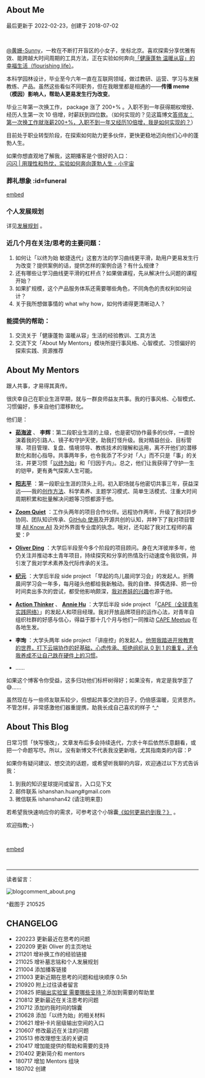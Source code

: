 ## About Me
最后更新于 2022-02-23，创建于 2018-07-02

<br>


[@黄姗-Sunny](https://github.com/ishanshan)，一枚在不断打开盲区的小女子，坐标北京。喜欢探索分享优雅有效、能跨越大时间周期的工具方法，正在实验如何奔向[「健康蓬勃 温暖从容」的幸福生活（flourishing life）](about/idealife)。


本科学园林设计，毕业至今六年一直在互联网领域，做过教研、运营、学习与发展教练、产品。虽然这些看似不同职务，但在我眼里都是相通的——**传播 meme（模因）影响人，帮助人更易发生行为改变**。

毕业三年第一次换工作， package 涨了 200+% 。入职不到一年获得期权增授、经历人生第一次 10 倍增，时薪跃到四位数。（如何实现的？见这篇博文[答师友：第一次换工作就涨薪200+%，入职不到一年又经历10倍增，我是如何实现的？](mur/tips_jobhunting.md)）

目前处于职业转型阶段，在探索如何助力更多伙伴，更快更稳地迈向他们心中的蓬勃人生。

如果你想直观地了解我，这期播客是个很好的入口：<br>
[闪闪 | 用理性和热忱，实验如何奔向蓬勃人生 -  小宇宙](https://www.xiaoyuzhoufm.com/episode/61585ce0ae1d32c4f86c18c5?s=eyJ1IjogIjYwZTI4NWQ4ZTBmNWU3MjNiYjlmNDVlNiJ9)


### 葬礼想象 :id=funeral

[embed](_eb_funeral.md ':include')

### 个人发展规划

详见[发展规划](about/plan_lifedev.md) 。


### 近几个月在关注/思考的主要问题：

1. 如何让「以终为始 敏捷迭代」这套方法的学习曲线更平滑，助用户更易发生行为改变？提供案例的话，提供怎样的案例合适？有什么规律？
2. 还有哪些让学习曲线更平滑的杠杆点？如果做课程，先从解决什么问题的课程开始？
3. 如果扩规模，这个产品服务体系还需要哪些角色，不同角色的责权利如何设计？
4. 关于我所想做事情的 what why how，如何传递得更清晰动人？



### 能提供的帮助：

1. 交流关于「健康蓬勃 温暖从容」生活的经验教训、工具方法
2. 交流下文「About My Mentors」模块所提行事风格、心智模式、习惯偏好的探索实践、资源推荐





## About My Mentors

跟人共事，才易得其真传。

很庆幸自己在职业生涯早期，就与一群良师益友共事。我的行事风格、心智模式、习惯偏好，多来自他们潜移默化。

他们是：


- **[茹海波](https://weibo.com/brianru)** 、 **李辉**：第二段职业生涯的上级，也是密切协作最多的伙伴，一直扮演着我的引路人、镜子和守护天使，助我打怪升级。我对精益创业、目标管理、项目管理、复盘、情境领导、教练技术的理解和运用，离不开他们的潜移默化和耐心指导。共事两年多，也令我添了不少对「人」而不只是「事」的关注，并更习惯「[以终为始](https://docs.qq.com/slide/DVVBzbVZ1UnFRZEhM)」和「归因于内」。总之，他们让我获得了守护一生的铠甲，更有勇气探索人生可能。

- **[阳志平](https://www.yangzhiping.com/)** ：第一段职业生涯的顶头上司。初入职场就与他密切共事三年，获益深远——我的[创作方法](wr/HbOutputbyCards.md)、科学素养、主题学习模式、简单生活模式、注重大时间周期积累和批量解决问题等习惯都源于他。
- **[Zoom Quiet](http://zoomquiet.io/#)** ：工作头两年的项目合作伙伴。远程协作两年，升级了我对异步协同、团队知识传承、[GitHub 使用](cmty/HbGitHubCooperate.md)及开源共创的认知，并种下了我对项目管理 [All Know All](https://www.xmind.net/m/citg/) 及对外界面专业度的执念。哦对，还勾起了我对工程师的喜爱：P
- **[Oliver Ding](https://medium.com/call4)** ：大学后半段至今多个阶段的项目顾问。身在大洋彼岸多年，他仍关注并推动本土青年项目，持续探究和分享的热情及行动速度令我钦佩，并引发了我对学术素养及代际传承的关注。
- **[纪元](http://ishanshan.zoomquiet.top/clipping/qr_jiyuan.jpeg)** ：大学后半段 side project 「早起的鸟儿晨间学习会」的发起人。折腾晨间学习会一年多，每月碰头他都给我新触动。我的自律、择偶选择、把一份时间卖出多次的尝试，都受他影响颇深，[我对养娃的兴趣](family/hb_parenting.md)也源于他。
- **[Action Thinker](http://www.zaih.com/mentor/84789490/)** 、 **[Annie Hu](https://www.linkedin.com/in/annie-hu-15250539/)** ：大学后半段 side project 「[CAPE（全球青年实践网络）](http://hicape.com/)」的发起人和项目经理。我对开放品牌项目的运作心法，对青年自组织社群的好感与信心，得益于那十几个月与他们一同推动 [CAPE Meetup](http://hicape.com/cape-meetup/) 在各地生发。
- **李珣** ：大学头两年 side project 「讲座控」的发起人。[他带我踏进开放教育的世界，打下云端协作的好基础，心虑传承、拒绝组织从 0 到 1 的重复，还令我养成不让自己跌在硬件上的习惯](selfedu/SelfEduOwetoJZK.md)。
- ……

如果这个博客令你受益，这多归功他们标杆树得好；如果没有，肯定是我学歪了😅……

虽然现在与一些师友联系较少，但想起共事交流的日子，仍倍感温暖，见贤思齐。不管怎样，非常感激他们器重提携，助我长成自己喜欢的样子 ^_^







## About This Blog

日常习惯「快写慢改」，文章发布后多会持续迭代，力求十年后依然乐意翻看，或把一个命题写尽。所以，没有新博文不代表我没更新哦，尤其指南类的内容：P



如果你有疑问建议、想交流的话题，或希望听我聊的内容，欢迎通过以下方式告诉我：

1. 到我的知识星球提问或留言，入口见下文
2. 邮件联系 ishanshan.huang#gmail.com
3. 微信联系 ishanshan42 (请注明来意)


若希望我快速响应你的需求，可参考这个小锦囊[《如何更易约到我？》](about/booking.md) 。

欢迎指教;-)

<br>

[embed](_eb_outputchannel_card.md ':include')



<br>

---


读者留言：

![blogcomment_about.png](http://ishanshan.zoomquiet.top/share/blogcomment_about.png)

^截图于 210525

## CHANGELOG

- 220223 更新最近在思考的问题
- 220209 更新 Oliver 的主页地址
- 211201 增补换工作的经验链接
- 211025 增补墓志铭和个人发展规划
- 211004 添加播客链接
- 211003 更新近期在思考的问题和组块顺序 0.5h
- 210920 附上过往读者留言
- 210825 把[输出实验室 需要哪些支持？](https://ishanshan.im/#/f_output/helpwanted)添加到需要的帮助里
- 210812 更新最近在关注思考的问题
- 210712 添加约我时间的锦囊
- 210628 添加「以终为始」的相关材料
- 210621 增补卡片层级输出空间的入口
- 210607 修改最近在关注的问题
- 210513 修改理想生活的关键词
- 210417 增加能提供的帮助和需要的支持
- 210402 更新简介和 mentors
- 180717 增加 Mentors 组块
- 180702 创建
